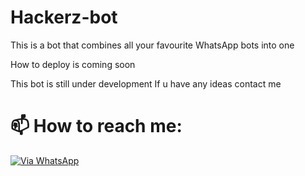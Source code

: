 # Hackerz-bot

This is a bot that combines all your favourite WhatsApp bots into one

How to deploy is coming soon

This bot is still under development
If u have any ideas contact me
# 📫 How to reach me:
[![Via WhatsApp](https://img.shields.io/badge/WhatsApp-25D366?style=for-the-badge&logo=whatsapp&logoColor=blue)](https://wa.me/2348050261876)
